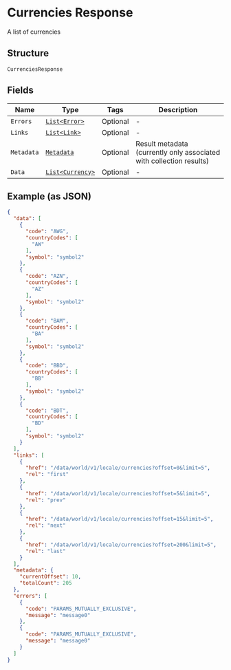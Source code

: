 
# Currencies Response

A list of currencies

## Structure

`CurrenciesResponse`

## Fields

| Name | Type | Tags | Description |
|  --- | --- | --- | --- |
| `Errors` | [`List<Error>`](../../doc/models/error.md) | Optional | - |
| `Links` | [`List<Link>`](../../doc/models/link.md) | Optional | - |
| `Metadata` | [`Metadata`](../../doc/models/metadata.md) | Optional | Result metadata (currently only associated with collection results) |
| `Data` | [`List<Currency>`](../../doc/models/currency.md) | Optional | - |

## Example (as JSON)

```json
{
  "data": [
    {
      "code": "AWG",
      "countryCodes": [
        "AW"
      ],
      "symbol": "symbol2"
    },
    {
      "code": "AZN",
      "countryCodes": [
        "AZ"
      ],
      "symbol": "symbol2"
    },
    {
      "code": "BAM",
      "countryCodes": [
        "BA"
      ],
      "symbol": "symbol2"
    },
    {
      "code": "BBD",
      "countryCodes": [
        "BB"
      ],
      "symbol": "symbol2"
    },
    {
      "code": "BDT",
      "countryCodes": [
        "BD"
      ],
      "symbol": "symbol2"
    }
  ],
  "links": [
    {
      "href": "/data/world/v1/locale/currencies?offset=0&limit=5",
      "rel": "first"
    },
    {
      "href": "/data/world/v1/locale/currencies?offset=5&limit=5",
      "rel": "prev"
    },
    {
      "href": "/data/world/v1/locale/currencies?offset=15&limit=5",
      "rel": "next"
    },
    {
      "href": "/data/world/v1/locale/currencies?offset=200&limit=5",
      "rel": "last"
    }
  ],
  "metadata": {
    "currentOffset": 10,
    "totalCount": 205
  },
  "errors": [
    {
      "code": "PARAMS_MUTUALLY_EXCLUSIVE",
      "message": "message0"
    },
    {
      "code": "PARAMS_MUTUALLY_EXCLUSIVE",
      "message": "message0"
    }
  ]
}
```

